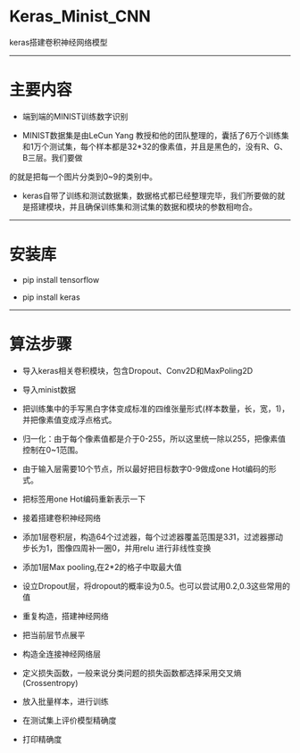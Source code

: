 # Keras_Minist_CNN
keras搭建卷积神经网络模型

------------------------------------------------------------------------------------------------------------------------------------------
# 主要内容
- 端到端的MINIST训练数字识别

- MINIST数据集是由LeCun Yang 教授和他的团队整理的，囊括了6万个训练集和1万个测试集，每个样本都是32*32的像素值，并且是黑色的，没有R、G、B三层。我们要做


的就是把每一个图片分类到0~9的类别中。

- keras自带了训练和测试数据集，数据格式都已经整理完毕，我们所要做的就是搭建模块，并且确保训练集和测试集的数据和模块的参数相吻合。

------------------------------------------------------------------------------------------------------------------------------------------

# 安装库
- pip install tensorflow

- pip install keras

------------------------------------------------------------------------------------------------------------------------------------------

# 算法步骤

- 导入keras相关卷积模块，包含Dropout、Conv2D和MaxPoling2D
- 导入minist数据
- 把训练集中的手写黑白字体变成标准的四维张量形式(样本数量，长，宽，1)，并把像素值变成浮点格式。
- 归一化：由于每个像素值都是介于0-255，所以这里统一除以255，把像素值控制在0~1范围。
- 由于输入层需要10个节点，所以最好把目标数字0-9做成one Hot编码的形式。
- 把标签用one Hot编码重新表示一下

- 接着搭建卷积神经网络
- 添加1层卷积层，构造64个过滤器，每个过滤器覆盖范围是3*3*1，过滤器挪动步长为1，图像四周补一圈0，并用relu 进行非线性变换
- 添加1层Max pooling,在2*2的格子中取最大值
- 设立Dropout层，将dropout的概率设为0.5。也可以尝试用0.2,0.3这些常用的值
- 重复构造，搭建神经网络
- 把当前层节点展平
- 构造全连接神经网络层
- 定义损失函数，一般来说分类问题的损失函数都选择采用交叉熵(Crossentropy)

- 放入批量样本，进行训练
- 在测试集上评价模型精确度
- 打印精确度


